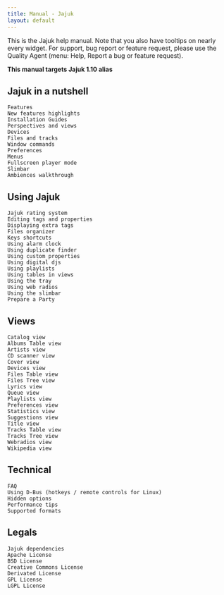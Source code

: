 ```yaml
---
title: Manual - Jajuk
layout: default
---
```


This is the Jajuk help manual. Note that you also have tooltips on nearly every widget. For support, bug report or feature request, please use the Quality Agent (menu: Help, Report a bug or feature request). 

**This manual targets Jajuk 1.10 alias <Gute Laune>**

## Jajuk in a nutshell

    Features
    New features highlights
    Installation Guides
    Perspectives and views
    Devices
    Files and tracks
    Window commands
    Preferences
    Menus
    Fullscreen player mode
    Slimbar
    Ambiences walkthrough 

## Using Jajuk

    Jajuk rating system
    Editing tags and properties
    Displaying extra tags
    Files organizer
    Keys shortcuts
    Using alarm clock
    Using duplicate finder
    Using custom properties
    Using digital djs
    Using playlists
    Using tables in views
    Using the tray
    Using web radios
    Using the slimbar
    Prepare a Party 

## Views

    Catalog view
    Albums Table view
    Artists view
    CD scanner view
    Cover view
    Devices view
    Files Table view
    Files Tree view
    Lyrics view
    Queue view
    Playlists view
    Preferences view
    Statistics view
    Suggestions view
    Title view
    Tracks Table view
    Tracks Tree view
    Webradios view
    Wikipedia view 

## Technical

    FAQ
    Using D-Bus (hotkeys / remote controls for Linux)
    Hidden options
    Performance tips
    Supported formats 

## Legals

    Jajuk dependencies
    Apache License
    BSD License
    Creative Commons License
    Derivated License
    GPL License
    LGPL License
